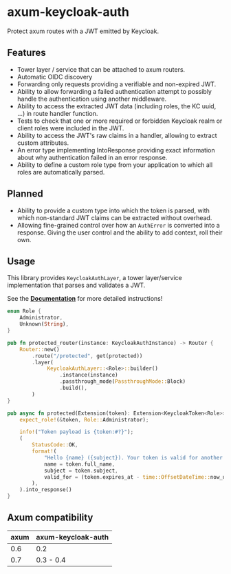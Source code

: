 # axum-keycloak-auth

Protect axum routes with a JWT emitted by Keycloak.

## Features

- Tower layer / service that can be attached to axum routers.
- Automatic OIDC discovery
- Forwarding only requests providing a verifiable and non-expired JWT.
- Ability to allow forwarding a failed authentication attempt to possibly handle the authentication using another middleware.
- Ability to access the extracted JWT data (including roles, the KC uuid, ...) in route handler function.
- Tests to check that one or more required or forbidden Keycloak realm or client roles were included in the JWT.
- Ability to access the JWT's raw claims in a handler, allowing to extract custom attributes.
- An error type implementing IntoResponse providing exact information about why authentication failed in an error response.
- Ability to define a custom role type from your application to which all roles are automatically parsed.

## Planned

- Ability to provide a custom type into which the token is parsed, with which non-standard JWT claims can be extracted without overhead.
- Allowing fine-grained control over how an `AuthError` is converted into a response. Giving the user control and the ability to add context, roll their own.

## Usage

This library provides `KeycloakAuthLayer`, a tower layer/service implementation that parses and validates a JWT.

See the **[Documentation](https://docs.rs/axum-keycloak-auth)** for more detailed instructions!

```rust
enum Role {
    Administrator,
    Unknown(String),
}

pub fn protected_router(instance: KeycloakAuthInstance) -> Router {
    Router::new()
        .route("/protected", get(protected))
        .layer(
             KeycloakAuthLayer::<Role>::builder()
                 .instance(instance)
                 .passthrough_mode(PassthroughMode::Block)
                 .build(),
        )
}

pub async fn protected(Extension(token): Extension<KeycloakToken<Role>>) -> Response {
    expect_role!(&token, Role::Administrator);

    info!("Token payload is {token:#?}");
    (
        StatusCode::OK,
        format!(
            "Hello {name} ({subject}). Your token is valid for another {valid_for} seconds.",
            name = token.full_name,
            subject = token.subject,
            valid_for = (token.expires_at - time::OffsetDateTime::now_utc()).whole_seconds()
        ),
    ).into_response()
}
```

## Axum compatibility

| axum | axum-keycloak-auth |
| ---- | ------------------ |
| 0.6  | 0.2                |
| 0.7  | 0.3 - 0.4          |
